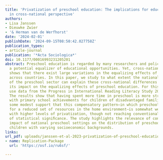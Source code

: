 ```yaml
---
title: 'Privatization of preschool education: The implications for educational inequalities
  in cross-national perspective'
authors:
- Lisa Janssen
- Dieuwke Zwier
- '& Herman van de Werfhorst'
date: '2024-02-01'
publishDate: '2024-09-15T08:50:42.027758Z'
publication_types:
- article-journal
publication: '*Acta Sociologica*'
doi: 10.1177/00016993231205201
abstract: Preschool education is regarded by many researchers and policymakers as
  a potential equalizer of educational opportunities. Yet, cross-national research
  shows that there exist large variations in the equalizing effects of preschool education
  across countries. In this paper, we study to what extent the national level of privatization
  of the preschool sector can explain these cross-national differences by examining
  its impact on the equalizing effects of preschool education. For this purpose, we
  use data from the Progress in International Reading Literacy Study 2016 for 24 countries.
  The results show that having spent more time in preschool is more strongly associated
  with primary school achievements for children of disadvantaged families. We ﬁnd
  some modest support that this compensatory pattern—in which preschool compensates
  for a reduced set of resources in the home environment—is somewhat weaker in societies
  with higher levels of privatization, though not reaching conventional standards
  of statistical signiﬁcance. The study highlights the relevance of considering the
  impact of national preschool settings on the distribution of preschool beneﬁts across
  children with varying socioeconomic backgrounds.
links:
url_pdf: uploads/janssen-et-al-2023-privatization-of-preschool-education-the-implications-for-educational-inequalities-in-cross-national.pdf
- name: Replication-Package
  url: 'https://osf.io/ru6sf/'

---
```

